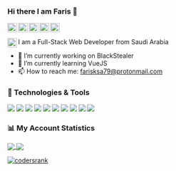 ### Hi there I am Faris 👋

<a href="https://twitter.com/faris_code">
  <img align="left" alt="Faris | Twitter" width="21px" src="https://image.flaticon.com/icons/svg/889/889147.svg" />
</a>
<a href="https://instagram.com/fariscode">
  <img align="left" alt="Faris | Instagram" width="21px" src="https://image.flaticon.com/icons/svg/2111/2111463.svg" />
</a>
<a href="https://www.facebook.com/faris.mohammed511">
  <img align="left" alt="Faris | Facebook" width="21px" src="https://image.flaticon.com/icons/svg/1384/1384053.svg" />
</a>
<a href="https://www.youtube.com/channel/UCPtkPn6CMSWAAt7ZvD0Ne2A/">
  <img align="left" alt="Faris | YouTube" width="21px" src="https://image.flaticon.com/icons/svg/174/174883.svg" />
</a>
<a href="https://www.linkedin.com/in/faris-al-otaibi-930763177/">
  <img align="left" alt="Faris | LinkedIn" width="21px" src="https://image.flaticon.com/icons/svg/174/174857.svg" />
</a>
<br />
<br />
I am a Full-Stack Web Developer from Saudi Arabia <img align="left" alt="Faris | Facebook" width="21px" src="https://www.flaticon.com/svg/static/icons/svg/330/330552.svg" />

- 🔭 I’m currently working on BlackStealer
- 🌱 I’m currently learning VueJS
- 📫 How to reach me: farisksa79@protonmail.com

### 🔧 Technologies & Tools

![](https://img.shields.io/badge/OS-Linux-informational?style=flat&logo=linux&logoColor=white)
![](https://img.shields.io/badge/Editor-VSCode-informational?style=flat&logo=visual-studio-code&logoColor=white)
![](https://img.shields.io/badge/Code-HTML-informational?style=flat&logo=html5&logoColor=white)
![](https://img.shields.io/badge/Code-CSS-informational?style=flat&logo=css3&logoColor=white)
![](https://img.shields.io/badge/Code-JavaScript-informational?style=flat&logo=javascript&logoColor=white)
![](https://img.shields.io/badge/Code-PHP-informational?style=flat&logo=php&logoColor=white)
![](https://img.shields.io/badge/Code-Vue-informational?style=flat&logo=vue.js&logoColor=white)
![](https://img.shields.io/badge/Database-MySQL-informational?style=flat&logo=mysql&logoColor=white)
![](https://img.shields.io/badge/CMS-WordPress-informational?style=flat&logo=wordpress&logoColor=white)
![](https://img.shields.io/badge/Shell-Bash-informational?style=flat&logo=gnu-bash&logoColor=white)

### 📊 My Account Statistics

<a href="#">
  <img align="center" src="https://github-readme-stats.vercel.app/api?username=FarisCode511&hide=["issues"]&show_icons=true" />
</a>
<a href="#">
  <img align="center" src="https://github-readme-stats.vercel.app/api/top-langs/?username=FarisCode511&&hide=ruby,visual basic" />
</a>

[![codersrank](https://f.top4top.io/p_1740zsb0n1.png)](https://profile.codersrank.io/user/fariscode511/)
